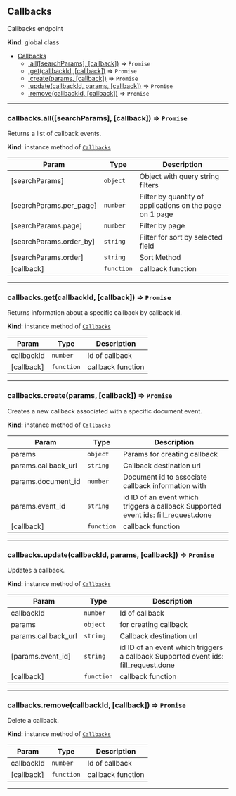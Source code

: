 <a name="Callbacks"></a>

## Callbacks
Callbacks endpoint

**Kind**: global class  

* [Callbacks](#Callbacks)
    * [.all([searchParams], [callback])](#Callbacks+all) ⇒ <code>Promise</code>
    * [.get(callbackId, [callback])](#Callbacks+get) ⇒ <code>Promise</code>
    * [.create(params, [callback])](#Callbacks+create) ⇒ <code>Promise</code>
    * [.update(callbackId, params, [callback])](#Callbacks+update) ⇒ <code>Promise</code>
    * [.remove(callbackId, [callback])](#Callbacks+remove) ⇒ <code>Promise</code>


* * *

<a name="Callbacks+all"></a>

### callbacks.all([searchParams], [callback]) ⇒ <code>Promise</code>
Returns a list of callback events.

**Kind**: instance method of [<code>Callbacks</code>](#Callbacks)  

| Param | Type | Description |
| --- | --- | --- |
| [searchParams] | <code>object</code> | Object with query string filters |
| [searchParams.per_page] | <code>number</code> | Filter by quantity of applications on the page on 1 page |
| [searchParams.page] | <code>number</code> | Filter by page |
| [searchParams.order_by] | <code>string</code> | Filter for sort by selected field |
| [searchParams.order] | <code>string</code> | Sort Method |
| [callback] | <code>function</code> | callback function |


* * *

<a name="Callbacks+get"></a>

### callbacks.get(callbackId, [callback]) ⇒ <code>Promise</code>
Returns information about a specific callback by callback id.

**Kind**: instance method of [<code>Callbacks</code>](#Callbacks)  

| Param | Type | Description |
| --- | --- | --- |
| callbackId | <code>number</code> | Id of callback |
| [callback] | <code>function</code> | callback function |


* * *

<a name="Callbacks+create"></a>

### callbacks.create(params, [callback]) ⇒ <code>Promise</code>
Creates a new callback associated with a specific document event.

**Kind**: instance method of [<code>Callbacks</code>](#Callbacks)  

| Param | Type | Description |
| --- | --- | --- |
| params | <code>object</code> | Params for creating callback |
| params.callback_url | <code>string</code> | Callback destination url |
| params.document_id | <code>number</code> | Document id to associate callback information with |
| params.event_id | <code>string</code> | id ID of an event which triggers a callback Supported event ids: fill_request.done | signature_request.done | constructor.done |
| [callback] | <code>function</code> | callback function |


* * *

<a name="Callbacks+update"></a>

### callbacks.update(callbackId, params, [callback]) ⇒ <code>Promise</code>
Updates a callback.

**Kind**: instance method of [<code>Callbacks</code>](#Callbacks)  

| Param | Type | Description |
| --- | --- | --- |
| callbackId | <code>number</code> | Id of callback |
| params | <code>object</code> | for creating callback |
| params.callback_url | <code>string</code> | Callback destination url |
| [params.event_id] | <code>string</code> | id ID of an event which triggers a callback Supported event ids: fill_request.done | signature_request.done | constructor.done |
| [callback] | <code>function</code> | callback function |


* * *

<a name="Callbacks+remove"></a>

### callbacks.remove(callbackId, [callback]) ⇒ <code>Promise</code>
Delete a callback.

**Kind**: instance method of [<code>Callbacks</code>](#Callbacks)  

| Param | Type | Description |
| --- | --- | --- |
| callbackId | <code>number</code> | Id of callback |
| [callback] | <code>function</code> | callback function |


* * *


